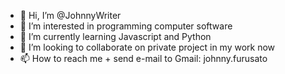 - 👋 Hi, I’m @JohnnyWriter
- 👀 I’m interested in programming computer software
- 🌱 I’m currently learning Javascript and Python
- 💞️ I’m looking to collaborate on private project in my work now
- 📫 How to reach me + send e-mail to Gmail: johnny.furusato

<!---
JohnnyWriter/JohnnyWriter is a ✨ special ✨ repository because its `README.md` (this file) appears on your GitHub profile.
You can click the Preview link to take a look at your changes.
--->
